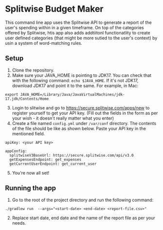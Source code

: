 # Splitwise Budget Maker

This command line app uses the Splitwise API to generate a report of the user's spending within in a given timeframe. On top of the categories offered by Splitwise, htis app also adds addtiitonl functionatlity to create user defined categories (that might be more sutied to the user's context) by usin a system of word-matching rules.

## Setup

1. Clone the repository.
2. Make sure your JAVA_HOME is pointing to JDK17. You can check that with the following command:
  `echo $JAVA_HOME`. If it's not JDK17, download JDK17 and point it to the same. For example, in Mac: 
  ```
  export JAVA_HOME=/Library/Java/JavaVirtualMachines/jdk-17.jdk/Contents/Home
  ```
3. Login to slitwise and go to https://secure.splitwise.com/apps/new to register yourself to get your API key. (Fill out the fields in the form as per your wish - it doesn't really matter what you enter)
4. Create a file named `config.yml` under `/var/conf` directory. The contents of the file should be like as shown below. Paste your API key in the mentioned field.
```
apiKey: <your API key>

appConfig:
  splitwiseV3BaseUrl: https://secure.splitwise.com/api/v3.0
  getExpensesEndpoint: get_expenses
  getCurrentUserEndpoint: get_current_user
```
5. You're now all set!

## Running the app

1. Go to the root of the project directory and run the following command:
```
./gradlew run  --args="<start-date> <end-date> <report-file.csv>"
```
2. Replace start date, end date and the name of the report file as per your needs.
